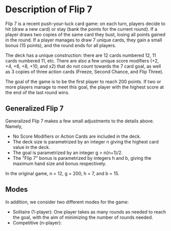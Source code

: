 # Description of Flip 7

Flip 7 is a recent push-your-luck card game: on each turn, players decide to hit (draw a new card) or stay (bank the points for the current round). If a player draws two copies of the same card they bust, losing all points gained in the round. If a player manages to draw 7 unique cards, they gain a small bonus (15 points), and the round ends for all players. 

The deck has a unique construction: there are 12 cards numbered 12, 11 cards numbered 11, etc. There are also a few unique score modifiers (+2, +4, +6, +8, +10, and x2) that do not count towards the 7 card goal, as well as 3 copies of three action cards (Freeze, Second Chance, and Flip Three).

The goal of the game is to be the first player to reach 200 points. If two or more players manage to meet this goal, the player with the highest score at the end of the last round wins.

## Generalized Flip 7

Generalized Flip 7 makes a few small adjustments to the details above. Namely,

- No Score Modifiers or Action Cards are included in the deck.
- The deck size is parametrized by an integer n giving the highest card value in the deck.
- The goal is parametrized by an integer g > n(n+1)/2.
- The "Flip 7" bonus is parametrized by integers h and b, giving the maximum hand size and bonus respectively.  

In the original game, n = 12, g = 200, h = 7, and b = 15.

## Modes

In addition, we consider two different modes for the game:

- Solitaire (1-player): One player takes as many rounds as needed to reach the goal, with the aim of minimizing the number of rounds needed.
- Competitive (n-player): 